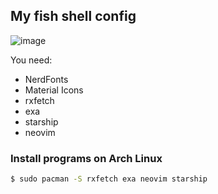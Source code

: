 ## My fish shell config
![image](https://user-images.githubusercontent.com/43048524/153898590-e8cfa9fe-fce2-4e5a-9645-6e74be3fcf57.png)

You need:
- NerdFonts
- Material Icons
- rxfetch
- exa
- starship
- neovim

### Install programs on Arch Linux
```sh
$ sudo pacman -S rxfetch exa neovim starship
```
